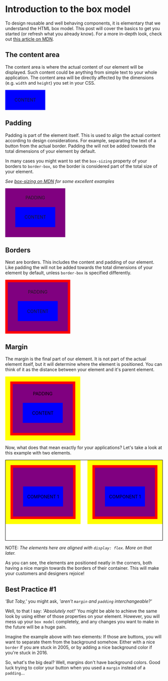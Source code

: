# Introduction to the box model

To design reusable and well behaving components, it is elementary that we understand the HTML box model.
This post will cover the basics to get you started (or refresh what you already know).
For a more in-depth look, check out [this article on MDN](https://developer.mozilla.org/en-US/docs/Learn/CSS/Building_blocks/The_box_model).

<style>
    .content {
        background-color: blue;
        width: 128px; 
        height: 64px; 
        display: inline-flex; 
        align-items:center; 
        justify-content: center;
    }

    .padded-content {
        display: inline-flex;
        flex-direction: column;
        align-content:center; 
        justify-content: center;
        background-color: purple;
        padding: 0 32px 32px;
        width: 128px;
    }

    .padded-content__border {
        width: 192px;
        border-color: red;
        border: solid red 8px;
    }

    .padded-content__margin {
        margin: 16px;
    }

    .container {
        background-color: yellow;
        color: black;
        width: 240px;
        display: flex;
    }

    .example {
        background-color: white;
        display: flex;
        justify-content: space-between;
        align-items: flex-start;
        border: solid black 1px;
        height: 256px;
    }

    .example-flex {
    }

    .padded-content__label {
        display: inline-flex;
        justify-content: center;
        align-items: center;
        height: 32px;
        width: 100%;
    }
</style>

## The content area

The content area is where the actual content of our element will be displayed. Such content could be anything from simple text to your whole application. The content area will be directly affected by the dimensions (e.g. `width` and `height`) you set in your CSS.

<div class="content">
<p>CONTENT</p>
</div>

## Padding

Padding is part of the element itself. This is used to align the actual content according to design considerations. For example, separating the text of a button from the actual border.
Padding the will not be added towards the total dimensions of your element by default.

In many cases you might want to set the `box-sizing` property of your borders to `border-box`, so the border is considered part of the total size of your element.

_See [box-sizing on MDN](https://developer.mozilla.org/en-US/docs/Web/CSS/box-sizing) for some excellent examples_

<div class="padded-content">
    <p class="padded-content__label">PADDING</p>
    <div class="content">CONTENT</div>
</div>

## Borders

Next are borders. This includes the content and padding of our element. Like padding the will not be added towards the total dimensions of your element by default, unless `border-box` is specified differently.

<div class="padded-content__border">
    <div class="padded-content">
        <p class="padded-content__label">PADDING</p>
        <div class="content">CONTENT</div>
    </div>
</div>

## Margin

The margin is the final part of our element. It is not part of the actual element itself, but it will determine where the element is positioned. You can think of it as the distance between your element and it's parent element.

<div class="container">
    <div class="padded-content__margin">
        <div class="padded-content__border">
            <div class="padded-content">
                <p class="padded-content__label">PADDING</p>
                <div class="content">CONTENT</div>
            </div>
        </div>
    </div>
</div>

Now, what does that mean exactly for your applications?
Let's take a look at this example with two elements.

<div class="example">
    <div class="container example-flex">
        <div class="padded-content__margin">
            <div class="padded-content__border">
                <div class="padded-content">
                    <p class="padded-content__label"></p>
                    <div class="content">COMPONENT 1</div>
                </div>
            </div>
        </div>
    </div>
    <div class="container example-flex">
        <div class="padded-content__margin">
            <div class="padded-content__border">
                <div class="padded-content">
                    <p class="padded-content__label"></p>
                    <div class="content">COMPONENT 1</div>
                </div>
            </div>
        </div>
    </div>
</div>

NOTE: _The elements here are aligned with `display: flex`. More on that later._

As you can see, the elements are positioned neatly in the corners, both having a nice margin towards the borders of their container. This will make your customers and designers rejoice!

## Best Practice #1

_'But Toby,'_ you might ask, _'aren't `margin` and `padding` interchangeable?'_

Well, to that I say: _'Absolutely not!'_
You might be able to achieve the same look by using either of those properties on your element. However, you will mess up your `box model` completely, and any changes you want to make in the future will be a huge pain.

Imagine the example above with two elements: If those are buttons, you will want to separate them from the background somehow. Either with a nice `border` if you are stuck in 2005, or by adding a nice background color if you're stuck in 2016.

So, what's the big deal? Well, margins don't have background colors. Good luck trying to color your button when you used a `margin` instead of a `padding`...
